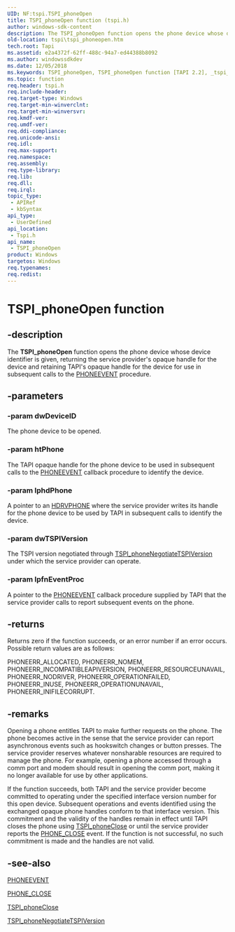 ```yaml
---
UID: NF:tspi.TSPI_phoneOpen
title: TSPI_phoneOpen function (tspi.h)
author: windows-sdk-content
description: The TSPI_phoneOpen function opens the phone device whose device identifier is given, returning the service provider's opaque handle for the device and retaining TAPI's opaque handle for the device for use in subsequent calls to the PHONEEVENT procedure.
old-location: tspi\tspi_phoneopen.htm
tech.root: Tapi
ms.assetid: e2a4372f-62ff-488c-94a7-ed44388b8092
ms.author: windowssdkdev
ms.date: 12/05/2018
ms.keywords: TSPI_phoneOpen, TSPI_phoneOpen function [TAPI 2.2], _tspi_tspi_phoneopen, tspi.tspi_phoneopen, tspi/TSPI_phoneOpen
ms.topic: function
req.header: tspi.h
req.include-header: 
req.target-type: Windows
req.target-min-winverclnt: 
req.target-min-winversvr: 
req.kmdf-ver: 
req.umdf-ver: 
req.ddi-compliance: 
req.unicode-ansi: 
req.idl: 
req.max-support: 
req.namespace: 
req.assembly: 
req.type-library: 
req.lib: 
req.dll: 
req.irql: 
topic_type:
 - APIRef
 - kbSyntax
api_type:
 - UserDefined
api_location:
 - Tspi.h
api_name:
 - TSPI_phoneOpen
product: Windows
targetos: Windows
req.typenames: 
req.redist: 
---
```


# TSPI_phoneOpen function


## -description


The 
<b>TSPI_phoneOpen</b> function opens the phone device whose device identifier is given, returning the service provider's opaque handle for the device and retaining TAPI's opaque handle for the device for use in subsequent calls to the 
<a href="https://msdn.microsoft.com/0b5745a4-7652-48ce-9e8a-eef52c09455f">PHONEEVENT</a> procedure.


## -parameters




### -param dwDeviceID

The phone device to be opened.


### -param htPhone

The TAPI opaque handle for the phone device to be used in subsequent calls to the 
<a href="https://msdn.microsoft.com/0b5745a4-7652-48ce-9e8a-eef52c09455f">PHONEEVENT</a> callback procedure to identify the device.


### -param lphdPhone

A pointer to an 
<a href="https://msdn.microsoft.com/ad0f398b-c2d1-4f91-b28b-0c4f4c594fc9">HDRVPHONE</a> where the service provider writes its handle for the phone device to be used by TAPI in subsequent calls to identify the device.


### -param dwTSPIVersion

The TSPI version negotiated through 
<a href="https://msdn.microsoft.com/a6bca1a3-a6cd-4cb5-80e9-0da0ad6ba8dc">TSPI_phoneNegotiateTSPIVersion</a> under which the service provider can operate.


### -param lpfnEventProc

A pointer to the 
<a href="https://msdn.microsoft.com/0b5745a4-7652-48ce-9e8a-eef52c09455f">PHONEEVENT</a> callback procedure supplied by TAPI that the service provider calls to report subsequent events on the phone.


## -returns



Returns zero if the function succeeds, or an error number if an error occurs. Possible return values are as follows:

PHONEERR_ALLOCATED, PHONEERR_NOMEM, PHONEERR_INCOMPATIBLEAPIVERSION, PHONEERR_RESOURCEUNAVAIL, PHONEERR_NODRIVER, PHONEERR_OPERATIONFAILED, PHONEERR_INUSE, PHONEERR_OPERATIONUNAVAIL, PHONEERR_INIFILECORRUPT.




## -remarks



Opening a phone entitles TAPI to make further requests on the phone. The phone becomes active in the sense that the service provider can report asynchronous events such as hookswitch changes or button presses. The service provider reserves whatever nonsharable resources are required to manage the phone. For example, opening a phone accessed through a comm port and modem should result in opening the comm port, making it no longer available for use by other applications.

If the function succeeds, both TAPI and the service provider become committed to operating under the specified interface version number for this open device. Subsequent operations and events identified using the exchanged opaque phone handles conform to that interface version. This commitment and the validity of the handles remain in effect until TAPI closes the phone using 
<a href="https://msdn.microsoft.com/1db4c460-8afa-4420-9c51-ba276693656e">TSPI_phoneClose</a> or until the service provider reports the 
<a href="https://msdn.microsoft.com/ac9e736c-508b-4048-a958-708264e8045e">PHONE_CLOSE</a> event. If the function is not successful, no such commitment is made and the handles are not valid.




## -see-also




<a href="https://msdn.microsoft.com/0b5745a4-7652-48ce-9e8a-eef52c09455f">PHONEEVENT</a>



<a href="https://msdn.microsoft.com/ac9e736c-508b-4048-a958-708264e8045e">PHONE_CLOSE</a>



<a href="https://msdn.microsoft.com/1db4c460-8afa-4420-9c51-ba276693656e">TSPI_phoneClose</a>



<a href="https://msdn.microsoft.com/a6bca1a3-a6cd-4cb5-80e9-0da0ad6ba8dc">TSPI_phoneNegotiateTSPIVersion</a>
 

 

